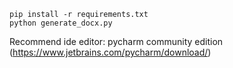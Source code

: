 

    pip install -r requirements.txt
    python generate_docx.py


Recommend ide editor:  pycharm community edition (https://www.jetbrains.com/pycharm/download/)
